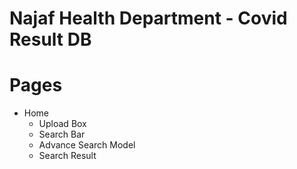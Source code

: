 # Najaf Health Department - Covid Result DB



# Pages

 - Home
    * Upload Box
    * Search Bar
    * Advance Search Model
    * Search Result


